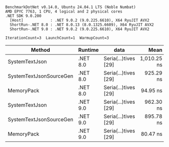 ```

BenchmarkDotNet v0.14.0, Ubuntu 24.04.1 LTS (Noble Numbat)
AMD EPYC 7763, 1 CPU, 4 logical and 2 physical cores
.NET SDK 9.0.200
  [Host]            : .NET 9.0.2 (9.0.225.6610), X64 RyuJIT AVX2
  ShortRun-.NET 8.0 : .NET 8.0.13 (8.0.1325.6609), X64 RyuJIT AVX2
  ShortRun-.NET 9.0 : .NET 9.0.2 (9.0.225.6610), X64 RyuJIT AVX2

IterationCount=3  LaunchCount=1  WarmupCount=3  

```
| Method                  | Runtime  | data                 | Mean        | Error     | StdDev    | Min         | Max         | Gen0   | Allocated |
|------------------------ |--------- |--------------------- |------------:|----------:|----------:|------------:|------------:|-------:|----------:|
| SystemTextJson          | .NET 8.0 | Seria(...)tives [29] | 1,010.25 ns |  75.09 ns |  4.116 ns | 1,007.19 ns | 1,014.93 ns | 0.0267 |     464 B |
| SystemTextJsonSourceGen | .NET 8.0 | Seria(...)tives [29] |   925.29 ns |  63.32 ns |  3.471 ns |   922.13 ns |   929.00 ns | 0.0334 |     568 B |
| MemoryPack              | .NET 8.0 | Seria(...)tives [29] |    94.95 ns |  37.82 ns |  2.073 ns |    93.50 ns |    97.32 ns | 0.0072 |     120 B |
| SystemTextJson          | .NET 9.0 | Seria(...)tives [29] |   962.30 ns |  75.56 ns |  4.142 ns |   958.54 ns |   966.74 ns | 0.0267 |     464 B |
| SystemTextJsonSourceGen | .NET 9.0 | Seria(...)tives [29] |   895.78 ns | 275.10 ns | 15.079 ns |   886.11 ns |   913.16 ns | 0.0334 |     568 B |
| MemoryPack              | .NET 9.0 | Seria(...)tives [29] |    80.47 ns |  11.48 ns |  0.629 ns |    79.80 ns |    81.05 ns | 0.0072 |     120 B |
